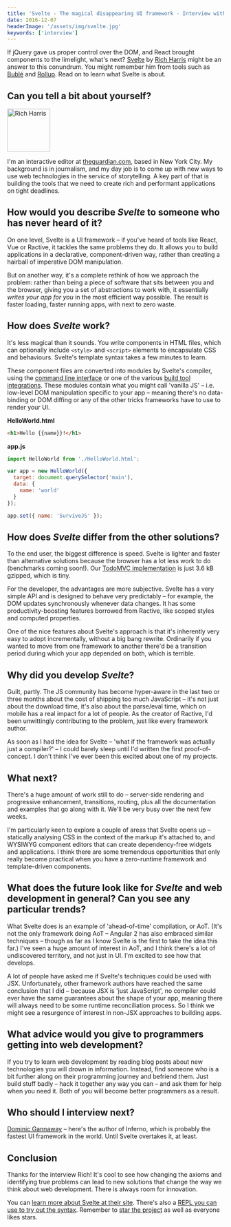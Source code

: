 ```yaml
---
title: 'Svelte - The magical disappearing UI framework - Interview with Rich Harris'
date: 2016-12-07
headerImage: '/assets/img/svelte.jpg'
keywords: ['interview']
---
```


If jQuery gave us proper control over the DOM, and React brought components to the limelight, what's next? [Svelte](https://svelte.technology/) by [Rich Harris](https://twitter.com/Rich_Harris) might be an answer to this conundrum. You might remember him from tools such as [Bublé](https://buble.surge.sh) and [Rollup](http://rollupjs.org). Read on to learn what Svelte is about.

## Can you tell a bit about yourself?

<p>
<span class="author">
  <img src="https://www.gravatar.com/avatar/329f9d32fe20b186838ee237d3eb2d43?s=200" alt="Rich Harris" class="author" width="100" height="100" />
</span>

I'm an interactive editor at [theguardian.com](https://theguardian.com), based in New York City. My background is in journalism, and my day job is to come up with new ways to use web technologies in the service of storytelling. A key part of that is building the tools that we need to create rich and performant applications on tight deadlines.
</p>

## How would you describe *Svelte* to someone who has never heard of it?

On one level, Svelte is a UI framework – if you've heard of tools like React, Vue or Ractive, it tackles the same problems they do. It allows you to build applications in a declarative, component-driven way, rather than creating a hairball of imperative DOM manipulation.

But on another way, it's a complete rethink of how we approach the problem: rather than being a piece of software that sits between you and the browser, giving you a set of abstractions to work with, it essentially *writes your app for you* in the most efficient way possible. The result is faster loading, faster running apps, with next to zero waste.

## How does *Svelte* work?

It's less magical than it sounds. You write components in HTML files, which can optionally include `<style>` and `<script>` elements to encapsulate CSS and behaviours. Svelte's template syntax takes a few minutes to learn.

These component files are converted into modules by Svelte's compiler, using the [command line interface](https://github.com/sveltejs/svelte-cli) or one of the various [build tool integrations](https://github.com/sveltejs/svelte/#svelte). These modules contain what you might call 'vanilla JS' – i.e. low-level DOM manipulation specific to your app – meaning there's no data-binding or DOM diffing or any of the other tricks frameworks have to use to render your UI.

**HelloWorld.html**

```html
<h1>Hello {{name}}!</h1>
```

**app.js**

```js
import HelloWorld from './HelloWorld.html';

var app = new HelloWorld({
  target: document.querySelector('main'),
  data: {
    name: 'world'
  }
});

app.set({ name: 'SurviveJS' });
```

## How does *Svelte* differ from the other solutions?

To the end user, the biggest difference is speed. Svelte is lighter and faster than alternative solutions because the browser has a lot less work to do (benchmarks coming soon!). Our [TodoMVC implementation](https://svelte-todomvc.surge.sh/) is just 3.6 kB gzipped, which is tiny.

For the developer, the advantages are more subjective. Svelte has a very simple API and is designed to behave very predictably – for example, the DOM updates synchronously whenever data changes. It has some productivity-boosting features borrowed from Ractive, like scoped styles and computed properties.

One of the nice features about Svelte's approach is that it's inherently very easy to adopt incrementally, without a big bang rewrite. Ordinarily if you wanted to move from one framework to another there'd be a transition period during which your app depended on both, which is terrible.

## Why did you develop *Svelte*?

Guilt, partly. The JS community has become hyper-aware in the last two or three months about the cost of shipping too much JavaScript – it's not just about the download time, it's also about the parse/eval time, which on mobile has a real impact for a lot of people. As the creator of Ractive, I'd been unwittingly contributing to the problem, just like every framework author.

As soon as I had the idea for Svelte – 'what if the framework was actually just a compiler?' – I could barely sleep until I'd written the first proof-of-concept. I don't think I've ever been this excited about one of my projects.

## What next?

There's a huge amount of work still to do – server-side rendering and progressive enhancement, transitions, routing, plus all the documentation and examples that go along with it. We'll be very busy over the next few weeks.

I'm particularly keen to explore a couple of areas that Svelte opens up – statically analysing CSS in the context of the markup it's attached to, and WYSIWYG component editors that can create dependency-free widgets and applications. I think there are some tremendous opportunities that only really become practical when you have a zero-runtime framework and template-driven components.

## What does the future look like for *Svelte* and web development in general? Can you see any particular trends?

What Svelte does is an example of 'ahead-of-time' compilation, or AoT. (It's not the only framework doing AoT – Angular 2 has also embraced similar techniques – though as far as I know Svelte is the first to take the idea this far.) I've seen a huge amount of interest in AoT, and I think there's a lot of undiscovered territory, and not just in UI. I'm excited to see how that develops.

A lot of people have asked me if Svelte's techniques could be used with JSX. Unfortunately, other framework authors have reached the same conclusion that I did – because JSX is 'just JavaScript', no compiler could ever have the same guarantees about the shape of your app, meaning there will always need to be some runtime reconciliation process. So I think we might see a resurgence of interest in non-JSX approaches to building apps.

## What advice would you give to programmers getting into web development?

If you try to learn web development by reading blog posts about new technologies you will drown in information. Instead, find someone who is a bit further along on their programming journey and befriend them. Just build stuff badly – hack it together any way you can – and ask them for help when you need it. Both of you will become better programmers as a result.

## Who should I interview next?

[Dominic Gannaway](https://twitter.com/trueadm) – here's the author of Inferno, which is probably the fastest UI framework in the world. Until Svelte overtakes it, at least.

## Conclusion

Thanks for the interview Rich! It's cool to see how changing the axioms and identifying true problems can lead to new solutions that change the way we think about web development. There is always room for innovation.

You can [learn more about Svelte at their site](https://svelte.technology/). There's also a [REPL you can use to try out the syntax](https://svelte.technology/repl/). Remember to [star the project](https://github.com/sveltejs/svelte) as well as everyone likes stars.
